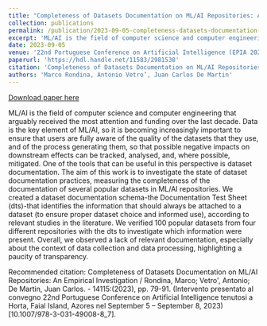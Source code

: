 ```yaml
---
title: "Completeness of Datasets Documentation on ML/AI Repositories: An Empirical Investigation"
collection: publications
permalink: /publication/2023-09-05-completeness-datasets-documentation-mlai-repositories
excerpt: 'ML/AI is the field of computer science and computer engineering that arguably received the most attention and funding over the last decade. Data is the key element of ML/AI, so it is becoming increasingly important to ensure that users are fully aware of the quality of the datasets that they use, and of the process generating them, so that possible negative impacts on downstream effects can be tracked, analysed, and, where possible, mitigated. One of the tools that can be useful in this perspective is dataset documentation. The aim of this work is to investigate the state of dataset documentation practices, measuring the completeness of the documentation of several popular datasets in ML/AI repositories. We created a dataset documentation schema-the Documentation Test Sheet (dts)-that identifies the information that should always be attached to a dataset (to ensure proper dataset choice and informed use), according to relevant studies in the literature. We verified 100 popular datasets from four different repositories with the dts to investigate which information were present. Overall, we observed a lack of relevant documentation, especially about the context of data collection and data processing, highlighting a paucity of transparency. '
date: 2023-09-05
venue: '22nd Portuguese Conference on Artificial Intelligence (EPIA 2023)'
paperurl: 'https://hdl.handle.net/11583/2981538'
citation: 'Completeness of Datasets Documentation on ML/AI Repositories: An Empirical Investigation / Rondina, Marco; Vetro&apos;, Antonio; De Martin, Juan Carlos. - 14115:(2023), pp. 79-91. (Intervento presentato al convegno 22nd Portuguese Conference on Artificial Intelligence tenutosi a Horta, Faial Island, Azores nel September 5 – September 8, 2023) [10.1007/978-3-031-49008-8_7].'
authors: 'Marco Rondina, Antonio Vetro’, Juan Carlos De Martin'
---
```


<a href='https://hdl.handle.net/11583/2981538'>Download paper here</a>

ML/AI is the field of computer science and computer engineering that arguably received the most attention and funding over the last decade. Data is the key element of ML/AI, so it is becoming increasingly important to ensure that users are fully aware of the quality of the datasets that they use, and of the process generating them, so that possible negative impacts on downstream effects can be tracked, analysed, and, where possible, mitigated. One of the tools that can be useful in this perspective is dataset documentation. The aim of this work is to investigate the state of dataset documentation practices, measuring the completeness of the documentation of several popular datasets in ML/AI repositories. We created a dataset documentation schema-the Documentation Test Sheet (dts)-that identifies the information that should always be attached to a dataset (to ensure proper dataset choice and informed use), according to relevant studies in the literature. We verified 100 popular datasets from four different repositories with the dts to investigate which information were present. Overall, we observed a lack of relevant documentation, especially about the context of data collection and data processing, highlighting a paucity of transparency. 

Recommended citation: Completeness of Datasets Documentation on ML/AI Repositories: An Empirical Investigation / Rondina, Marco; Vetro', Antonio; De Martin, Juan Carlos. - 14115:(2023), pp. 79-91. (Intervento presentato al convegno 22nd Portuguese Conference on Artificial Intelligence tenutosi a Horta, Faial Island, Azores nel September 5 – September 8, 2023) [10.1007/978-3-031-49008-8_7].